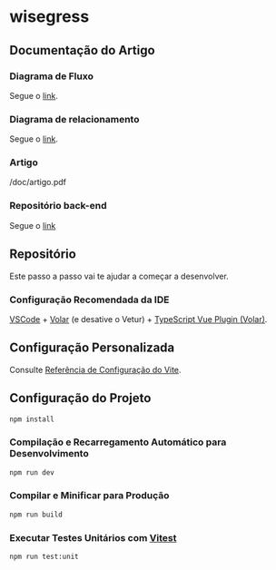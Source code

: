 # wisegress

## Documentação do Artigo

### Diagrama de Fluxo
Segue o [link](https://drive.google.com/file/d/1R775cwLXXTAqRhhhp6gZSysUJLNLnm65/view?usp=sharing).

### Diagrama de relacionamento
Segue o [link](https://dbdiagram.io/d/Wisegress-64f9d5ca02bd1c4a5e273640).

### Artigo
/doc/artigo.pdf

### Repositório back-end
Segue o [link](https://github.com/gusthawojunkes/wisegress-api)

## Repositório
Este passo a passo vai te ajudar a começar a desenvolver.

### Configuração Recomendada da IDE

[VSCode](https://code.visualstudio.com/) + [Volar](https://marketplace.visualstudio.com/items?itemName=Vue.volar) (e desative o Vetur) + [TypeScript Vue Plugin (Volar)](https://marketplace.visualstudio.com/items?itemName=Vue.vscode-typescript-vue-plugin).

## Configuração Personalizada

Consulte [Referência de Configuração do Vite](https://vitejs.dev/config/).

## Configuração do Projeto

```sh
npm install
```

### Compilação e Recarregamento Automático para Desenvolvimento

```sh
npm run dev
```

### Compilar e Minificar para Produção

```sh
npm run build
```

### Executar Testes Unitários com [Vitest](https://vitest.dev/)

```sh
npm run test:unit
```
